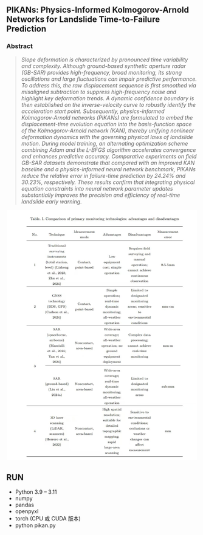 ## PIKANs: Physics-Informed Kolmogorov-Arnold Networks for Landslide Time-to-Failure Prediction

### Abstract

> *Slope deformation is characterized by pronounced time variability and complexity. Although ground-based synthetic aperture radar (GB-SAR) provides high-frequency, broad monitoring, its strong oscillations and large fluctuations can impair predictive performance. To address this, the raw displacement sequence is first smoothed via misaligned subtraction to suppress high-frequency noise and highlight key deformation trends. A dynamic confidence boundary is then established on the inverse-velocity curve to robustly identify the acceleration start point. Subsequently, physics-informed Kolmogorov-Arnold networks (PIKANs) are formulated to embed the displacement-time evolution equation into the basis-function space of the Kolmogorov-Arnold network (KAN), thereby unifying nonlinear deformation dynamics with the governing physical laws of landslide motion. During model training, an alternating optimization scheme combining Adam and the L-BFGS algorithm accelerates convergence and enhances predictive accuracy. Comparative experiments on field GB-SAR datasets demonstrate that compared with an improved KAN baseline and a physics-informed neural network benchmark, PIKANs reduce the relative error in failure-time prediction by 24.24% and 30.23%, respectively. These results confirm that integrating physical equation constraints into neural network parameter updates substantially improves the precision and efficiency of real-time landslide early warning.*
<div align="center">
  <img src="imgs/1.jpg" alt="Example Image" width="500" />
</div>


## RUN
- Python 3.9 – 3.11
- numpy
- pandas
- openpyxl
- torch (CPU 或 CUDA 版本)
- python pikan.py












